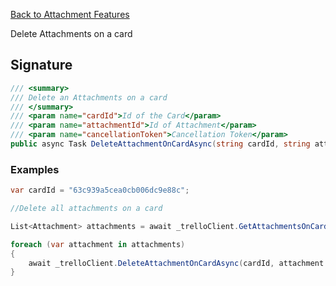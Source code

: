 [Back to Attachment Features](TrelloClient#attachment-features)

Delete Attachments on a card

## Signature
```cs
/// <summary>
/// Delete an Attachments on a card
/// </summary>
/// <param name="cardId">Id of the Card</param>
/// <param name="attachmentId">Id of Attachment</param>
/// <param name="cancellationToken">Cancellation Token</param>
public async Task DeleteAttachmentOnCardAsync(string cardId, string attachmentId, CancellationToken cancellationToken = default) {...}
```
### Examples

```cs
var cardId = "63c939a5cea0cb006dc9e88c";

//Delete all attachments on a card

List<Attachment> attachments = await _trelloClient.GetAttachmentsOnCardAsync(cardId);

foreach (var attachment in attachments)
{
    await _trelloClient.DeleteAttachmentOnCardAsync(cardId, attachment.Id);
}
```